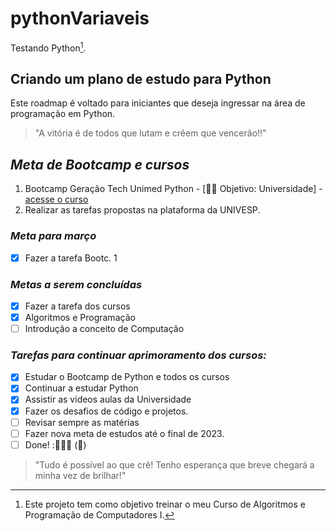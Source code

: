 # pythonVariaveis
Testando Python[^1].

## Criando um plano de estudo para Python

Este roadmap é voltado para iniciantes que deseja ingressar na área de programação em Python. 

>"A vitória é de todos que lutam e crêem que vencerão!!"
<!-- Minhas palavras --> 

## _*Meta de Bootcamp e cursos*_

1. Bootcamp Geração Tech Unimed Python - [👩‍💻 Objetivo: Universidade] - [acesse o curso](https://web.dio.me/track/geracao-tech-unimed-bh-ciencia-de-dados)
2. Realizar as tarefas propostas na plataforma da UNIVESP.

### _*Meta para março*_
- [x] Fazer a tarefa Bootc. 1

### _*Metas a serem concluídas*_ 
- [x] Fazer a tarefa dos cursos  
- [x] Algoritmos e Programação 
- [ ] Introdução a conceito de Computação

### _*Tarefas para continuar aprimoramento dos cursos:*_
- [x] Estudar o Bootcamp de Python e todos os cursos
- [x] Continuar a estudar Python
- [x] Assistir as videos aulas da Universidade 
- [x] Fazer os desafios de código e projetos.
- [ ] Revisar sempre as matérias
- [ ] Fazer nova meta de estudos até o final de 2023.
- [ ] Done! :🚀👩‍💻 (:tada:)

>"Tudo é possível ao que crê! Tenho esperança que breve chegará a minha vez de brilhar!" 

[^1]: Este projeto tem como objetivo treinar o meu Curso de Algoritmos e Programação de Computadores I.
